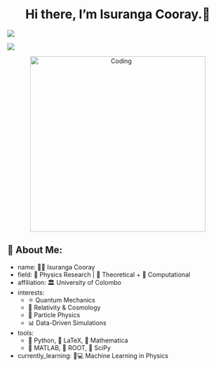 <h1 align="center">Hi there, I’m Isuranga Cooray.👋</h1>
<a href="https://github.com/DenverCoder1/readme-typing-svg"><img src="https://readme-typing-svg.herokuapp.com?font=Fredoka+One&size=21&color=00FFFF&width=550&lines=Enthusiastic%2C+Driven+and+Innovative+IT+Undergraduate;Creative%2C+Dedicated+and+Ambitious+Achiever"></a>
<div align="center">
<p align="left"> <img src="https://komarev.com/ghpvc/?username=sabiehahmed10&label=Views&color=blue&style=plastic&style=for-the-badge" /> </p> 
<img align="center" alt="Coding" width="400" src="https://i.pinimg.com/originals/e8/f4/53/e8f453469a3ec97ecd354df465d73913.gif">
</div>
<div>

## 🧬 About Me: 

- name: 🧑‍🔬 Isuranga Cooray
- field: 🧠 Physics Research | 🌌 Theoretical + 🧮 Computational
- affiliation: 🏛️ University of Colombo
- interests:
    - ⚛️ Quantum Mechanics
    - 🌠 Relativity & Cosmology
    - 🧩 Particle Physics
    - 📊 Data-Driven Simulations
- tools:
  - 🐍 Python, 📄 LaTeX, 🧙 Mathematica
  - 🧪 MATLAB, 🧫 ROOT, 🔬 SciPy
- currently_learning: 🧠💻 Machine Learning in Physics


<!--
**IsurangaCooray/IsurangaCooray** is a ✨ _special_ ✨ repository because its `README.md` (this file) appears on your GitHub profile.

Here are some ideas to get you started:

- 🔭 I’m currently working on ...
- 🌱 I’m currently learning ...
- 👯 I’m looking to collaborate on ...
- 🤔 I’m looking for help with ...
- 💬 Ask me about ...
- 📫 How to reach me: ...
- 😄 Pronouns: ...
- ⚡ Fun fact: ...
-->
